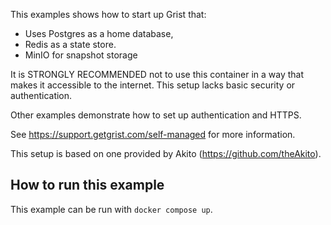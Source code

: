 This examples shows how to start up Grist that:
- Uses Postgres as a home database,
- Redis as a state store.
- MinIO for snapshot storage

It is STRONGLY RECOMMENDED not to use this container in a way that makes it accessible to the internet.
This setup lacks basic security or authentication.

Other examples demonstrate how to set up authentication and HTTPS.

See https://support.getgrist.com/self-managed for more information.

This setup is based on one provided by Akito (https://github.com/theAkito).

## How to run this example

This example can be run with `docker compose up`.
